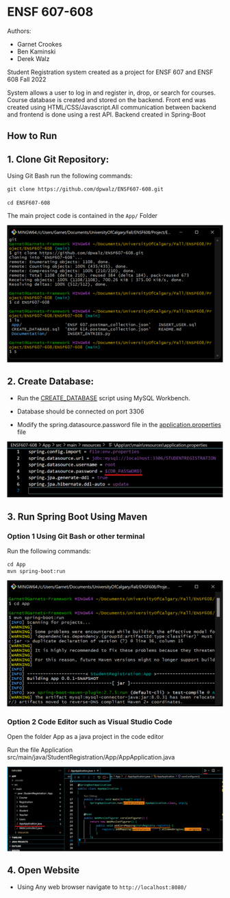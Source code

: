 # ENSF 607-608

Authors:
- Garnet Crookes
- Ben Kaminski
- Derek Walz

Student Registration system created as a project for ENSF 607 and ENSF 608 Fall 2022

System allows a user to log in and register in, drop, or search for courses. Course database is created and stored on the backend. Front end was created using HTML/CSS/Javascript.All communication between backend and frontend is done using a rest API. Backend created in Spring-Boot 

## How to Run

## 1. Clone Git Repository:
	

Using Git Bash run the following commands:
```
git clone https://github.com/dpwalz/ENSF607-608.git

cd ENSF607-608
``` 
The main project code is contained in the ```App/``` Folder

![Git Process](Documentation/Screenshots/git_process.png)
	

## 2. Create Database:
	
- Run the [CREATE_DATABASE](CREATE_DATABASE.sql) script using MySQL Workbench.

- Database should be connected on port 3306

- Modify the spring.datasource.password file in the [application.properties](/App/src/main/resources/application.properties) file

![Password Picture](Documentation/Screenshots/database_password.png)

## 3. Run Spring Boot Using Maven

### Option 1 Using Git Bash or other terminal

Run the following commands:
```
cd App
mvn spring-boot:run
``` 

![Password Picture](Documentation/Screenshots/run_terminal.png)

### Option 2 Code Editor such as Visual Studio Code

Open the folder App as a java project in the code editor

Run the file Application src/main/java/StudentRegistration/App/AppApplication.java


![Password Picture](Documentation/Screenshots/run_gui.png)

## 4. Open Website

- Using Any web browser navigate to ```http://localhost:8080/```